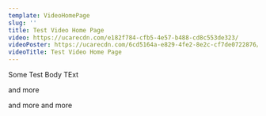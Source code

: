 ```yaml
---
template: VideoHomePage
slug: ''
title: Test Video Home Page
video: https://ucarecdn.com/e182f784-cfb5-4e57-b488-cd8c553de323/
videoPoster: https://ucarecdn.com/6cd5164a-e829-4fe2-8e2c-cf7de0722876/
videoTitle: Test Video Home Page
---
```

Some Test Body TExt

and more 

and more and more